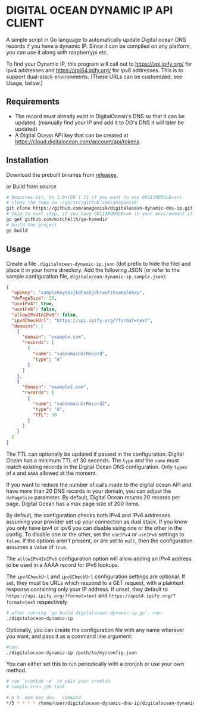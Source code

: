 # DIGITAL OCEAN DYNAMIC IP API CLIENT 

A simple script in Go language to automatically update Digital ocean DNS records if you have a dynamic IP. Since it can be compiled on any platform, you can use it along with raspberrypi etc.

To find your Dynamic IP, this program will call out to https://api.ipify.org/ for ipv4 addresses and https://api64.ipify.org/ for ipv6 addresses. This is to support dual-stack environments. (These URLs can be customized; see Usage, below.)

## Requirements

- The record must already exist in DigitalOcean's DNS so that it can be updated.
  (manually find your IP and add it to DO's DNS it will later be updated)
- A Digital Ocean API key that can be created at https://cloud.digitalocean.com/account/api/tokens.

## Installation

Download the prebuilt binaries from [releases](https://github.com/anaganisk/digitalocean-dynamic-dns-ip/releases),

or Build from source

```bash
# Requires Git, Go 1.8+(GO 1.11 if you want to use GO111MODULE=on).
# clone the repo in ~/go/src/github.com/anaganisk:
git clone https://github.com/anaganisk/digitalocean-dynamic-dns-ip.git
# Skip to next step, if you have GO111MODULE=on in your environment it is fetched automatically
go get github.com/mitchellh/go-homedir
# build the project
go build
```

## Usage

Create a file `.digitalocean-dynamic-ip.json` (dot prefix to hide the file) and place it in your home directory. Add the following JSON (or refer to the sample configuration file, `digitalocean-dynamic-ip.sample.json`):

```json
{
  "apikey": "samplekeydasjkdhaskjdhrwofihsamplekey",
  "doPageSize": 20,
  "useIPv4": true,
  "useIPv6": false,
  "allowIPv4InIPv6": false,
  "ipv4CheckUrl": "https://api.ipify.org/?format=text",
  "domains": [
    {
      "domain": "example.com",
      "records": [
        {
          "name": "subdomainOrRecord",
          "type": "A"
        }
      ]
    },
    {
      "domain": "example2.com",
      "records": [
        {
          "name": "subdomainOrRecord2",
          "type": "A",
          "TTL": 30
        }
      ]
    }
  ]
}
```

The TTL can optionally be updated if passed in the configuration. Digital Ocean has a minimum TTL of 30 seconds. The `type` and the `name` must match existing records in the Digital Ocean DNS configuration. Only `types` of `A` and `AAAA` allowed at the moment.

If you want to reduce the number of calls made to the digital ocean API and have more than 20 DNS records in your domain, you can adjust the `doPageSize` parameter. By default, Digital Ocean returns 20 records per page. Digital Ocean has a max page size of 200 items.

By default, the configuration checks both IPv4 and IPv6 addresses assuming your provider set up your connection as dual stack. If you know you only have ipv4 or ipv6 you can disable using one or the other in the config. To disable one or the other, set the `useIPv4` or `useIPv6` settings to `false`. If the options aren't present, or are set to `null`, then the configuration assumes a value of `true`.

The `allowIPv4InIPv6` configuration option will allow adding an IPv4 address to be used in a AAAA record for IPv6 lookups.

The `ipv4CheckUrl` and `ipv6CheckUrl` configuration settings are optional. If set, they must be URLs which respond to a GET request, with a plaintext response containing only your IP address. If unset, they default to `https://api.ipify.org/?format=text` and `https://api64.ipify.org/?format=text` respectively.

```bash
# after running `go build digitalocean-dynamic-ip.go`, run:
./digitalocean-dynamic-ip
```

Optionally, you can create the configuration file with any name wherever you want, and pass it as a command line argument:

```bash
#run:
./digitalocean-dynamic-ip /path/to/my/config.json
```

You can either set this to run periodically with a cronjob or use your own method.

```bash
# run `crontab -e` to edit your crontab
# sample cron job task

# m h  dom mon dow   command
*/5 * * * * /home/user/digitalocean-dynamic-dns-ip/digitalocean-dynamic-ip
```
